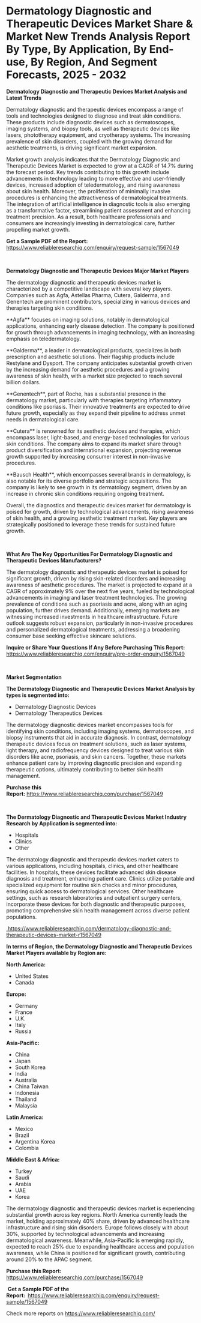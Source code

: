 <p><h1>Dermatology Diagnostic and Therapeutic Devices Market Share & Market New Trends Analysis Report By Type, By Application, By End-use, By Region, And Segment Forecasts, 2025 - 2032</h1></p><p><strong>Dermatology Diagnostic and Therapeutic Devices Market Analysis and Latest Trends</strong></p>
<p><p>Dermatology diagnostic and therapeutic devices encompass a range of tools and technologies designed to diagnose and treat skin conditions. These products include diagnostic devices such as dermatoscopes, imaging systems, and biopsy tools, as well as therapeutic devices like lasers, phototherapy equipment, and cryotherapy systems. The increasing prevalence of skin disorders, coupled with the growing demand for aesthetic treatments, is driving significant market expansion.</p><p>Market growth analysis indicates that the Dermatology Diagnostic and Therapeutic Devices Market is expected to grow at a CAGR of 14.7% during the forecast period. Key trends contributing to this growth include advancements in technology leading to more effective and user-friendly devices, increased adoption of teledermatology, and rising awareness about skin health. Moreover, the proliferation of minimally invasive procedures is enhancing the attractiveness of dermatological treatments. The integration of artificial intelligence in diagnostic tools is also emerging as a transformative factor, streamlining patient assessment and enhancing treatment precision. As a result, both healthcare professionals and consumers are increasingly investing in dermatological care, further propelling market growth.</p></p>
<p><strong>Get a Sample PDF of the Report:&nbsp;</strong> <a href="https://www.reliableresearchiq.com/enquiry/request-sample/1567049?utm_campaign=3174&utm_medium=2&utm_source=Github&utm_content=ia&utm_term=22032025&utm_id=dermatology-diagnostic-and-therapeutic-devices">https://www.reliableresearchiq.com/enquiry/request-sample/1567049</a></p>
<p>&nbsp;</p>
<p><strong>Dermatology Diagnostic and Therapeutic Devices Major Market Players</strong></p>
<p><p>The dermatology diagnostic and therapeutic devices market is characterized by a competitive landscape with several key players. Companies such as Agfa, Astellas Pharma, Cutera, Galderma, and Genentech are prominent contributors, specializing in various devices and therapies targeting skin conditions.</p><p>**Agfa** focuses on imaging solutions, notably in dermatological applications, enhancing early disease detection. The company is positioned for growth through advancements in imaging technology, with an increasing emphasis on teledermatology.</p><p>**Galderma**, a leader in dermatological products, specializes in both prescription and aesthetic solutions. Their flagship products include Restylane and Dysport. The company anticipates substantial growth driven by the increasing demand for aesthetic procedures and a growing awareness of skin health, with a market size projected to reach several billion dollars.</p><p>**Genentech**, part of Roche, has a substantial presence in the dermatology market, particularly with therapies targeting inflammatory conditions like psoriasis. Their innovative treatments are expected to drive future growth, especially as they expand their pipeline to address unmet needs in dermatological care.</p><p>**Cutera** is renowned for its aesthetic devices and therapies, which encompass laser, light-based, and energy-based technologies for various skin conditions. The company aims to expand its market share through product diversification and international expansion, projecting revenue growth supported by increasing consumer interest in non-invasive procedures.</p><p>**Bausch Health**, which encompasses several brands in dermatology, is also notable for its diverse portfolio and strategic acquisitions. The company is likely to see growth in its dermatology segment, driven by an increase in chronic skin conditions requiring ongoing treatment.</p><p>Overall, the diagnostics and therapeutic devices market for dermatology is poised for growth, driven by technological advancements, rising awareness of skin health, and a growing aesthetic treatment market. Key players are strategically positioned to leverage these trends for sustained future growth.</p></p>
<p>&nbsp;</p>
<p><strong>What Are The Key Opportunities For Dermatology Diagnostic and Therapeutic Devices Manufacturers?</strong></p>
<p><p>The dermatology diagnostic and therapeutic devices market is poised for significant growth, driven by rising skin-related disorders and increasing awareness of aesthetic procedures. The market is projected to expand at a CAGR of approximately 9% over the next five years, fueled by technological advancements in imaging and laser treatment technologies. The growing prevalence of conditions such as psoriasis and acne, along with an aging population, further drives demand. Additionally, emerging markets are witnessing increased investments in healthcare infrastructure. Future outlook suggests robust expansion, particularly in non-invasive procedures and personalized dermatological treatments, addressing a broadening consumer base seeking effective skincare solutions.</p></p>
<p><strong>Inquire or Share Your Questions If Any Before Purchasing This Report:</strong> <a href="https://www.reliableresearchiq.com/enquiry/pre-order-enquiry/1567049?utm_campaign=3174&utm_medium=2&utm_source=Github&utm_content=ia&utm_term=22032025&utm_id=dermatology-diagnostic-and-therapeutic-devices">https://www.reliableresearchiq.com/enquiry/pre-order-enquiry/1567049</a></p>
<p>&nbsp;</p>
<p><strong>Market Segmentation</strong></p>
<p><strong>The Dermatology Diagnostic and Therapeutic Devices Market Analysis by types is segmented into:</strong></p>
<p><ul><li>Dermatology Diagnostic Devices</li><li>Dermatology Therapeutics Devices</li></ul></p>
<p><p>The dermatology diagnostic devices market encompasses tools for identifying skin conditions, including imaging systems, dermatoscopes, and biopsy instruments that aid in accurate diagnosis. In contrast, dermatology therapeutic devices focus on treatment solutions, such as laser systems, light therapy, and radiofrequency devices designed to treat various skin disorders like acne, psoriasis, and skin cancers. Together, these markets enhance patient care by improving diagnostic precision and expanding therapeutic options, ultimately contributing to better skin health management.</p></p>
<p><strong>Purchase this Report:&nbsp;</strong><a href="https://www.reliableresearchiq.com/purchase/1567049?utm_campaign=3174&utm_medium=2&utm_source=Github&utm_content=ia&utm_term=22032025&utm_id=dermatology-diagnostic-and-therapeutic-devices">https://www.reliableresearchiq.com/purchase/1567049</a></p>
<p>&nbsp;</p>
<p><strong>The Dermatology Diagnostic and Therapeutic Devices Market Industry Research by Application is segmented into:</strong></p>
<p><ul><li>Hospitals</li><li>Clinics</li><li>Other</li></ul></p>
<p><p>The dermatology diagnostic and therapeutic devices market caters to various applications, including hospitals, clinics, and other healthcare facilities. In hospitals, these devices facilitate advanced skin disease diagnosis and treatment, enhancing patient care. Clinics utilize portable and specialized equipment for routine skin checks and minor procedures, ensuring quick access to dermatological services. Other healthcare settings, such as research laboratories and outpatient surgery centers, incorporate these devices for both diagnostic and therapeutic purposes, promoting comprehensive skin health management across diverse patient populations.</p></p>
<p><a href="https://www.reliableresearchiq.com/dermatology-diagnostic-and-therapeutic-devices-market-r1567049?utm_campaign=3174&utm_medium=2&utm_source=Github&utm_content=ia&utm_term=22032025&utm_id=dermatology-diagnostic-and-therapeutic-devices">&nbsp;https://www.reliableresearchiq.com/dermatology-diagnostic-and-therapeutic-devices-market-r1567049</a></p>
<p><strong>In terms of Region, the Dermatology Diagnostic and Therapeutic Devices Market Players available by Region are:</strong></p>
<p>
    <p> <strong> North America: </strong>
        <ul>
            <li>United States</li>
            <li>Canada</li>
        </ul>
        </p> 
    <p> <strong> Europe: </strong>
        <ul>
            <li>Germany</li>
            <li>France</li>
            <li>U.K.</li>
            <li>Italy</li>
            <li>Russia</li>
        </ul>
        </p> 
    <p> <strong> Asia-Pacific: </strong>
        <ul>
            <li>China</li>
            <li>Japan</li>
            <li>South Korea</li>
            <li>India</li>
            <li>Australia</li>
            <li>China Taiwan</li>
            <li>Indonesia</li>
            <li>Thailand</li>
            <li>Malaysia</li>
        </ul>
        </p> 
    <p> <strong> Latin America: </strong>
        <ul>
            <li>Mexico</li>
            <li>Brazil</li>
            <li>Argentina Korea</li>
            <li>Colombia</li>
        </ul>
        </p> 
    <p> <strong> Middle East & Africa: </strong>
        <ul>
            <li>Turkey</li>
            <li>Saudi</li>
            <li>Arabia</li>
            <li>UAE</li>
            <li>Korea</li>
        </ul>
    </p>
    </p>
<p><p>The dermatology diagnostic and therapeutic devices market is experiencing substantial growth across key regions. North America currently leads the market, holding approximately 40% share, driven by advanced healthcare infrastructure and rising skin disorders. Europe follows closely with about 30%, supported by technological advancements and increasing dermatological awareness. Meanwhile, Asia-Pacific is emerging rapidly, expected to reach 25% due to expanding healthcare access and population awareness, while China is positioned for significant growth, contributing around 20% to the APAC segment.</p></p>
<p><strong>Purchase this Report: </strong><a href="https://www.reliableresearchiq.com/purchase/1567049?utm_campaign=3174&utm_medium=2&utm_source=Github&utm_content=ia&utm_term=22032025&utm_id=dermatology-diagnostic-and-therapeutic-devices">https://www.reliableresearchiq.com/purchase/1567049</a></p>
<p>&nbsp;<strong>Get a Sample PDF of the Report:&nbsp;&nbsp;</strong><a href="https://www.reliableresearchiq.com/enquiry/request-sample/1567049?utm_campaign=3174&utm_medium=2&utm_source=Github&utm_content=ia&utm_term=22032025&utm_id=dermatology-diagnostic-and-therapeutic-devices">https://www.reliableresearchiq.com/enquiry/request-sample/1567049</a></p>
<p><strong></strong></p>
<p>Check more reports on <a href="https://www.reliableresearchiq.com/?utm_campaign=3174&utm_medium=2&utm_source=Github&utm_content=ia&utm_term=22032025&utm_id=dermatology-diagnostic-and-therapeutic-devices">https://www.reliableresearchiq.com/</a></p>